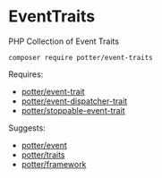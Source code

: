 # EventTraits
PHP Collection of Event Traits

`composer require potter/event-traits`

Requires:
 * [potter/event-trait](https://github.com/jaypotter/EventTrait)
 * [potter/event-dispatcher-trait](https://github.com/jaypotter/EventDispatcherTrait)
 * [potter/stoppable-event-trait](https://github.com/jaypotter/StoppableEventTrait)

Suggests:
 * [potter/event](https://github.com/jaypotter/Event)
 * [potter/traits](https://github.com/jaypotter/Traits)
 * [potter/framework](https://github.com/jaypotter/Framework)
